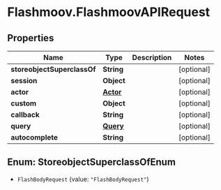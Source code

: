 # Flashmoov.FlashmoovAPIRequest

## Properties
Name | Type | Description | Notes
------------ | ------------- | ------------- | -------------
**storeobjectSuperclassOf** | **String** |  | [optional] 
**session** | **Object** |  | [optional] 
**actor** | [**Actor**](Actor.md) |  | [optional] 
**custom** | **Object** |  | [optional] 
**callback** | **String** |  | [optional] 
**query** | [**Query**](Query.md) |  | [optional] 
**autocomplete** | **String** |  | [optional] 


<a name="StoreobjectSuperclassOfEnum"></a>
## Enum: StoreobjectSuperclassOfEnum


* `FlashBodyRequest` (value: `"FlashBodyRequest"`)





